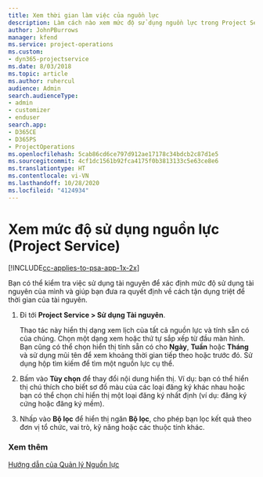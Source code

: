 ```yaml
---
title: Xem thời gian làm việc của nguồn lực
description: Làm cách nào xem mức độ sử dụng nguồn lực trong Project Service
author: JohnPBurrows
manager: kfend
ms.service: project-operations
ms.custom:
- dyn365-projectservice
ms.date: 8/03/2018
ms.topic: article
ms.author: ruhercul
audience: Admin
search.audienceType:
- admin
- customizer
- enduser
search.app:
- D365CE
- D365PS
- ProjectOperations
ms.openlocfilehash: 5cab86cd6ce797d912ae17178c34bdcb2c87d1e5
ms.sourcegitcommit: 4cf1dc1561b92fca4175f0b3813133c5e63ce8e6
ms.translationtype: HT
ms.contentlocale: vi-VN
ms.lasthandoff: 10/28/2020
ms.locfileid: "4124934"
---
```

# <a name="view-resource-utilization-project-service"></a>Xem mức độ sử dụng nguồn lực (Project Service)

[!INCLUDE[cc-applies-to-psa-app-1x-2x](../includes/cc-applies-to-psa-app-1x-2x.md)]

Bạn có thể kiểm tra việc sử dụng tài nguyên để xác định mức độ sử dụng tài nguyên của mình và giúp bạn đưa ra quyết định về cách tận dụng triệt để thời gian của tài nguyên.  
  
1. Đi tới **Project Service > Sử dụng Tài nguyên**. 

     Thao tác này hiển thị dạng xem lịch của tất cả nguồn lực và tính sẵn có của chúng. Chọn một dạng xem hoặc thứ tự sắp xếp từ đầu màn hình. Bạn cũng có thể chọn hiển thị tính sẵn có cho **Ngày**, **Tuần** hoặc **Tháng** và sử dụng mũi tên để xem khoảng thời gian tiếp theo hoặc trước đó. Sử dụng hộp tìm kiếm để tìm một nguồn lực cụ thể.      
  
2. Bấm vào **Tùy chọn** để thay đổi nội dung hiển thị. Ví dụ: bạn có thể hiển thị chú thích cho biết sơ đồ màu của các loại đăng ký khác nhau hoặc bạn có thể chọn chỉ hiển thị một loại đăng ký nhất định (ví dụ: đăng ký cứng hoặc đăng ký mềm).  

3. Nhấp vào **Bộ lọc** để hiển thị ngăn **Bộ lọc**, cho phép bạn lọc kết quả theo đơn vị tổ chức, vai trò, kỹ năng hoặc các thuộc tính khác.  
  
### <a name="see-also"></a>Xem thêm  
 [Hướng dẫn của Quản lý Nguồn lực](../psa/resource-manager-guide.md)

